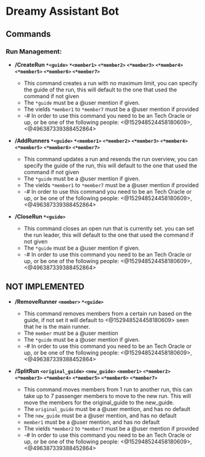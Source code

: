 # Dreamy Assistant Bot

## Commands

### Run Management:

- **/CreateRun `*<guide>` `*<member1>` `<*member2>` `<*member3>` `<*member4>` `<*member5>` `<*member6>` `<*member7>`**
  - This command creates a run with no maximum limit, you can specify the guide of the run, this will default to the one that used the command if not given
  - The `*guide` must be a @user mention if given. 
  - The vields `*member1` to `*member7` must be a @user mention if provided
  - -# In order to use this command you need to be an Tech Oracle or up, or be one of the following people: <@152948524458180609>, <@496387339388452864>

- **/AddRunners `*<guide>` `*<member1>` `<*member2>` `<*member3>` `<*member4>` `<*member5>` `<*member6>` `<*member7>`**
  - This command updates a run and resends the run overview, you can specify the guide of the run, this will default to the one that used the command if not given
  - The `*guide` must be a @user mention if given. 
  - The vields `*member1` to `*member7` must be a @user mention if provided
  - -# In order to use this command you need to be an Tech Oracle or up, or be one of the following people: <@152948524458180609>, <@496387339388452864>

- **/CloseRun `*<guide>`**
  - This command closes an open run that is currently set. you can set the run leader, this will default to the one that used the command if not given
  - The `*guide` must be a @user mention if given. 
  - -# In order to use this command you need to be an Tech Oracle or up, or be one of the following people: <@152948524458180609>, <@496387339388452864>

## NOT IMPLEMENTED
- **/RemoveRunner `<member>` `*<guide>`**
  - This command removes members from a certain run based on the guide, if not set it will default to <@152948524458180609> seen that he is the main runner.
  - The `member` must be a @user mention
  - The `*guide` must be a @user mention if given. 
  - -# In order to use this command you need to be an Tech Oracle or up, or be one of the following people: <@152948524458180609>, <@496387339388452864>

- **/SplitRun `<original_guide>` `<new_guide>` `<member1>` `<*member2>` `<*member3>` `<*member4>` `<*member5>` `<*member6>` `<*member7>`**
  - This command moves members from 1 run to another run, this can take up to 7 passenger members to move to the new run. This will move the members for the original_guide to the new_guide.
  - The `original_guide` must be a @user mention, and has no default
  - The `new_guide` must be a @user mention, and has no default
  - `member1` must be a @user mention, and has no default
  - The vields `*member2` to `*member7` must be a @user mention if provided
  - -# In order to use this command you need to be an Tech Oracle or up, or be one of the following people: <@152948524458180609>, <@496387339388452864>
